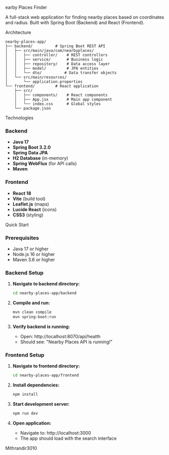 earby Places Finder

A full-stack web application for finding nearby places based on coordinates and radius. Built with Spring Boot (Backend) and React (Frontend).

Architecture

```
nearby-places-app/
├── backend/          # Spring Boot REST API
│   ├── src/main/java/com/nearbyplaces/
│   │   ├── controller/    # REST controllers
│   │   ├── service/       # Business logic
│   │   ├── repository/    # Data access layer
│   │   ├── model/         # JPA entities
│   │   └── dto/          # Data transfer objects
│   └── src/main/resources/
│       └── application.properties
└── frontend/         # React application
    ├── src/
    │   ├── components/    # React components
    │   ├── App.jsx        # Main app component
    │   └── index.css      # Global styles
    └── package.json
```
Technologies

### Backend
- **Java 17**
- **Spring Boot 3.2.0**
- **Spring Data JPA**
- **H2 Database** (in-memory)
- **Spring WebFlux** (for API calls)
- **Maven**

### Frontend
- **React 18**
- **Vite** (build tool)
- **Leaflet.js** (maps)
- **Lucide React** (icons)
- **CSS3** (styling)

 Quick Start

### Prerequisites
- Java 17 or higher
- Node.js 16 or higher
- Maven 3.6 or higher

### Backend Setup

1. **Navigate to backend directory:**
   ```bash
   cd nearby-places-app/backend
   ```

2. **Compile and run:**
   ```bash
   mvn clean compile
   mvn spring-boot:run
   ```

3. **Verify backend is running:**
   - Open: http://localhost:8070/api/health
   - Should see: "Nearby Places API is running!"

### Frontend Setup

1. **Navigate to frontend directory:**
   ```bash
   cd nearby-places-app/frontend
   ```

2. **Install dependencies:**
   ```bash
   npm install
   ```

3. **Start development server:**
   ```bash
   npm run dev
   ```

4. **Open application:**
   - Navigate to: http://localhost:3000
   - The app should load with the search interface



Mithrandir3010